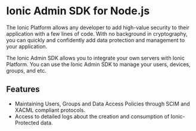 # Ionic Admin SDK for Node.js

The Ionic Platform allows any developer to add high-value security to their application with a few lines of code. With no background in cryptography, you can quickly and confidently add data protection and management to your application.

The Ionic Admin SDK allows you to integrate your own servers with Ionic Platform. You can use the Ionic Admin SDK to manage your users, devices, groups, and etc.

## Features

- Maintaining Users, Groups and Data Access Policies through SCIM and XACML compliant protocols.
- Access to detailed logs about the creation and consumption of Ionic-Protected data.

